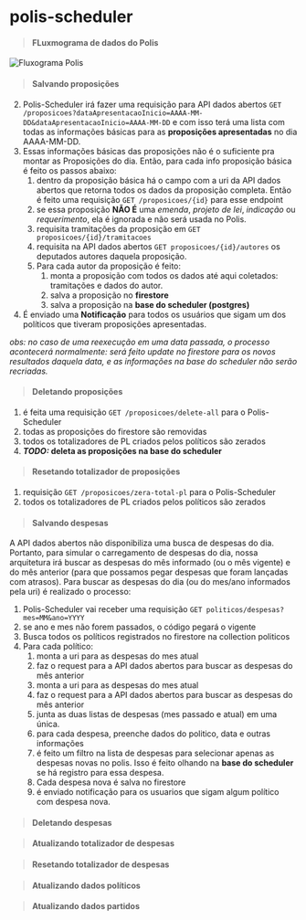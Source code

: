 # polis-scheduler

> #### FLuxmograma de dados do Polis

![Fluxograma Polis](https://github.com/gladguys/polis-scheduler/blob/master/fluxograma_polis.png)

> #### Salvando proposições

2. Polis-Scheduler irá fazer uma requisição para API dados abertos ```GET /proposicoes?dataApresentacaoInicio=AAAA-MM-DD&dataApresentacaoInicio=AAAA-MM-DD``` e com isso terá uma lista com todas as informações básicas para as **proposições apresentadas** no dia AAAA-MM-DD.
3. Essas informações básicas das proposições não é o suficiente pra montar as Proposições do dia. Então, para cada info proposição básica é feito os passos abaixo:
    1. dentro da proposição básica há o campo com a uri da API dados abertos que retorna todos os dados da proposição completa. Então é feito uma requisição ```GET /proposicoes/{id}``` para esse endpoint
    2. se essa proposição **NÃO É** uma *emenda*, *projeto de lei*, *indicação* ou *requerimento*, ela é ignorada e não será usada no Polis.
    3. requisita tramitações da proposição em ```GET proposicoes/{id}/tramitacoes```
    4. requisita na API dados abertos ```GET proposicoes/{id}/autores```  os deputados autores daquela proposição.
    5. Para cada autor da proposição é feito:
        1. monta a proposição com todos os dados até aqui coletados: tramitações e dados do autor.
        2. salva a proposição no **firestore**
        3. salva a proposição na **base do scheduler (postgres)**
4. É enviado uma **Notificação** para todos os usuários que sigam um dos políticos que tiveram proposições apresentadas.

*obs: no caso de uma reexecução em uma data passada, o processo acontecerá normalmente: será feito update no firestore para os novos resultados daquela data, e as informações na base do scheduler não serão recriadas.*

> #### Deletando proposições
1. é feita uma requisição ```GET /proposicoes/delete-all``` para o Polis-Scheduler
2. todas as proposições do firestore são removidas
3. todos os totalizadores de PL criados pelos políticos são zerados
4. ***TODO:* deleta as proposições na base do scheduler**

> #### Resetando totalizador de proposições
1. requisição ``GET /proposicoes/zera-total-pl`` para o Polis-Scheduler
2. todos os totalizadores de PL criados pelos políticos são zerados

> #### Salvando despesas
A API dados abertos não disponibiliza uma busca de despesas do dia. Portanto, para simular o carregamento de despesas do dia, 
nossa arquitetura irá buscar as despesas do mês informado (ou o mês vigente) e do mês anterior (para que possamos pegar despesas
que foram lançadas com atrasos).
Para buscar as despesas do dia (ou do mes/ano informados pela uri) é realizado o processo:  
1. Polis-Scheduler vai receber uma requisição ``GET politicos/despesas?mes=MM&ano=YYYY``
2. se ano e mes não forem passados, o código pegará o vigente
3. Busca todos os políticos registrados no firestore na collection politicos
4. Para cada político:
    1. monta a uri para as despesas do mes atual
    2. faz o request para a API dados abertos para buscar as despesas do mês anterior
    3. monta a uri para as despesas do mes atual
    4. faz o request para a API dados abertos para buscar as despesas do mês anterior
    5. junta as duas listas de despesas (mes passado e atual) em uma única.
    6. para cada despesa, preenche dados do politico, data e outras informações
    7. é feito um filtro na lista de despesas para selecionar apenas as despesas novas no polis. Isso é feito olhando na **base do scheduler** se há registro para essa despesa.
    8. Cada despesa nova é salva no firestore
    9. é enviado notificação para os usuarios que sigam algum político com despesa nova. 
    
> #### Deletando despesas

> #### Atualizando totalizador de despesas

> #### Resetando totalizador de despesas

> ####  Atualizando dados políticos

> #### Atualizando dados partidos

> #### 
